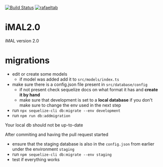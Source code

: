 [![Build Status](https://img.shields.io/endpoint.svg?url=https%3A%2F%2Factions-badge.atrox.dev%2Frafaeltab%2FiMal_API%2Fbadge%3Fref%3Dmaster&style=flat)](https://actions-badge.atrox.dev/rafaeltab/iMal_API/goto?ref=master) [![rafaeltab](https://circleci.com/gh/rafaeltab/iMal_API.svg?style=shield)](https://app.circleci.com/pipelines/github/rafaeltab)

# iMAL2.0
iMAL version 2.0



# migrations
* edit or create some models
    * if model was added add it to `src/models/index.ts`
* make sure there is a config.json file present in `src/database/config`
    * if not present check sequelize docs on what format it has and **create it by hand**
    * make sure that development is set to a **local database** if you don't make sure to change the env used in the next step
* run `npx sequelize-cli db:migrate --env development`
* run `npm run db:addmigration`

Your local db should not be up-to-date

After commiting and having the pull request started
* ensure that the staging database is also in the `config.json` from earlier under the environment `staging`
* run `npm sequelize-cli db:migrate --env staging`
* test if everything works
